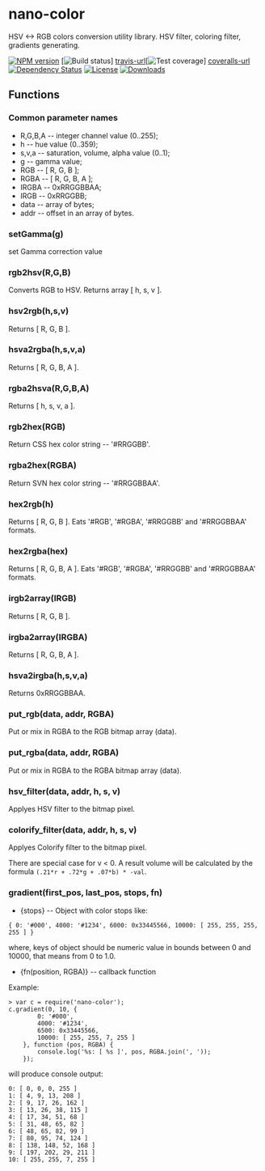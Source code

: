 # nano-color

HSV &lt;-> RGB colors conversion utility library. HSV filter, coloring filter, gradients generating.

[![NPM version][npm-image]][npm-url] [![Build status][travis-image]] [travis-url][![Test coverage][coveralls-image]] [coveralls-url] [![Dependency Status][david-image]][david-url] [![License][license-image]][license-url] [![Downloads][downloads-image]][downloads-url]

## Functions

### Common parameter names

* R,G,B,A -- integer channel value (0..255);
* h -- hue value (0..359);
* s,v,a -- saturation, volume, alpha value (0..1);
* g -- gamma value;
* RGB -- [ R, G, B ];
* RGBA -- [ R, G, B, A ];
* IRGBA -- 0xRRGGBBAA;
* IRGB -- 0xRRGGBB;
* data -- array of bytes;
* addr -- offset in an array of bytes.

### setGamma(g)

set Gamma correction value

### rgb2hsv(R,G,B)

Converts RGB to HSV. Returns array [ h, s, v ].

### hsv2rgb(h,s,v)

Returns [ R, G, B ].

### hsva2rgba(h,s,v,a)
Returns [ R, G, B, A ].

### rgba2hsva(R,G,B,A)

Returns [ h, s, v, a ].

### rgb2hex(RGB)

Return CSS hex color string -- '#RRGGBB'.

### rgba2hex(RGBA)

Return SVN hex color string -- '#RRGGBBAA'.

### hex2rgb(h)

Returns [ R, G, B ]. Eats '#RGB', '#RGBA', '#RRGGBB' and '#RRGGBBAA' formats.

### hex2rgba(hex)

Returns [ R, G, B, A ]. Eats '#RGB', '#RGBA', '#RRGGBB' and '#RRGGBBAA' formats.

### irgb2array(IRGB)

Returns [ R, G, B ].

### irgba2array(IRGBA)

Returns [ R, G, B, A ].

### hsva2irgba(h,s,v,a)

Returns 0xRRGGBBAA.

### put_rgb(data, addr, RGBA)

Put or mix in RGBA to the RGB bitmap array (data).

### put_rgba(data, addr, RGBA)

Put or mix in RGBA to the RGBA bitmap array (data).

### hsv_filter(data, addr, h, s, v)

Applyes HSV filter to the bitmap pixel.

### colorify_filter(data, addr, h, s, v)

Applyes Colorify filter to the bitmap pixel.

There are special case for v < 0. A result volume will be calculated by the formula ```(.21*r + .72*g + .07*b) * -val```.

### gradient(first_pos, last_pos, stops, fn)

* {stops} -- Object with color stops like:

```
{ 0: '#000', 4000: '#1234', 6000: 0x33445566, 10000: [ 255, 255, 255, 255 ] }
```
where, keys of object should be numeric value in bounds between 0 and 10000, that means from 0 to 1.0.

* {fn(position, RGBA)} -- callback function 

Example:
```
> var c = require('nano-color');
c.gradient(0, 10, {
		0: '#000',
		4000: '#1234',
		6500: 0x33445566,
		10000: [ 255, 255, 7, 255 ]
	}, function (pos, RGBA) {
		console.log('%s: [ %s ]', pos, RGBA.join(', '));
	});
```

will produce console output:
```
0: [ 0, 0, 0, 255 ]
1: [ 4, 9, 13, 208 ]
2: [ 9, 17, 26, 162 ]
3: [ 13, 26, 38, 115 ]
4: [ 17, 34, 51, 68 ]
5: [ 31, 48, 65, 82 ]
6: [ 48, 65, 82, 99 ]
7: [ 80, 95, 74, 124 ]
8: [ 138, 148, 52, 168 ]
9: [ 197, 202, 29, 211 ]
10: [ 255, 255, 7, 255 ]
```

[gitter-image]: https://badges.gitter.im/Holixus/nano-color.png
[gitter-url]: https://gitter.im/Holixus/nano-color
[npm-image]: https://img.shields.io/npm/v/nano-color.svg?style=flat-square
[npm-url]: https://npmjs.org/package/nano-color
[github-tag]: http://img.shields.io/github/tag/Holixus/nano-color.svg?style=flat-square
[github-url]: https://github.com/Holixus/nano-color/tags
[travis-image]: https://travis-ci.org/Holixus/nano-color.svg?branch=master
[travis-url]: https://travis-ci.org/Holixus/nano-color
[coveralls-image]: https://img.shields.io/coveralls/Holixus/nano-color.svg?style=flat-square
[coveralls-url]: https://coveralls.io/r/Holixus/nano-color
[david-image]: http://img.shields.io/david/Holixus/nano-color.svg?style=flat-square
[david-url]: https://david-dm.org/Holixus/nano-color
[license-image]: http://img.shields.io/npm/l/nano-color.svg?style=flat-square
[license-url]: LICENSE
[downloads-image]: http://img.shields.io/npm/dm/nano-color.svg?style=flat-square
[downloads-url]: https://npmjs.org/package/nano-color

